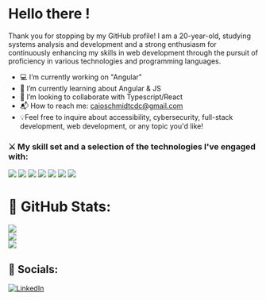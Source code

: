 # Hello there !

Thank you for stopping by my GitHub profile! I am a 20-year-old, studying systems analysis and development and a strong enthusiasm for continuously enhancing my skills in web development through the pursuit of proficiency in various technologies and programming languages.

- 💻 I’m currently working on "Angular"
- 🌱 I’m currently learning about Angular & JS
- 👔 I’m looking to collaborate with Typescript/React
- 📬 How to reach me: caioschmidtcdc@gmail.com
- 💡Feel free to inquire about accessibility, cybersecurity, full-stack development, web development, or any topic you'd like!

###  ⚔️ My skill set and a selection of the technologies I've engaged with:

<img src="https://img.shields.io/badge/java-%23ED8B00.svg?style=for-the-badge&logo=java&logoColor=white" /> <img src="https://img.shields.io/badge/JavaScript-F7DF1E.svg?style=for-the-badge&logo=JavaScript&logoColor=black" /> <img src="https://img.shields.io/badge/TypeScript-3178C6.svg?style=for-the-badge&logo=TypeScript&logoColor=white" />
<img src="https://img.shields.io/badge/React-61DAFB.svg?style=for-the-badge&logo=React&logoColor=black" /> 
<img src="https://img.shields.io/badge/CSS3-1572B6.svg?style=for-the-badge&logo=CSS3&logoColor=white" />
<img src="https://img.shields.io/badge/Tailwind%20CSS-06B6D4.svg?style=for-the-badge&logo=Tailwind-CSS&logoColor=white" /> 
<img src="https://img.shields.io/badge/Node.js-339933.svg?style=for-the-badge&logo=nodedotjs&logoColor=white" />


# 🚀 GitHub Stats:
![](https://github-readme-stats.vercel.app/api?username=caioschmidt10&theme=codeSTACKr&hide_border=true&include_all_commits=true&count_private=false)<br/>
![](https://github-readme-streak-stats.herokuapp.com/?user=caioschmidt10&theme=codeSTACKr&hide_border=true)<br/>
![](https://github-readme-stats.vercel.app/api/top-langs/?username=caioschmidt10a&theme=codeSTACKr&hide_border=true&include_all_commits=true&count_private=false&layout=compact)

## 🔎 Socials:
[![LinkedIn](https://img.shields.io/badge/LinkedIn-%230077B5.svg?logo=linkedin&logoColor=white)](https://www.linkedin.com/in/caio-schmidt-vasconcelos-63423b252/) 
